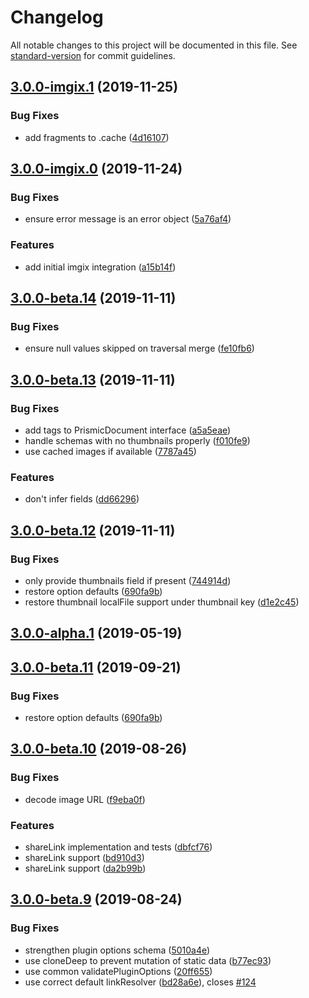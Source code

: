 # Changelog

All notable changes to this project will be documented in this file. See [standard-version](https://github.com/conventional-changelog/standard-version) for commit guidelines.

## [3.0.0-imgix.1](https://github.com/angeloashmore/gatsby-source-prismic/compare/v3.0.0-imgix.0...v3.0.0-imgix.1) (2019-11-25)


### Bug Fixes

* add fragments to .cache ([4d16107](https://github.com/angeloashmore/gatsby-source-prismic/commit/4d16107))



## [3.0.0-imgix.0](https://github.com/angeloashmore/gatsby-source-prismic/compare/v3.0.0-beta.14...v3.0.0-imgix.0) (2019-11-24)


### Bug Fixes

* ensure error message is an error object ([5a76af4](https://github.com/angeloashmore/gatsby-source-prismic/commit/5a76af4))


### Features

* add initial imgix integration ([a15b14f](https://github.com/angeloashmore/gatsby-source-prismic/commit/a15b14f))



## [3.0.0-beta.14](https://github.com/angeloashmore/gatsby-source-prismic/compare/v3.0.0-beta.13...v3.0.0-beta.14) (2019-11-11)


### Bug Fixes

* ensure null values skipped on traversal merge ([fe10fb6](https://github.com/angeloashmore/gatsby-source-prismic/commit/fe10fb6))



## [3.0.0-beta.13](https://github.com/angeloashmore/gatsby-source-prismic/compare/v3.0.0-beta.12...v3.0.0-beta.13) (2019-11-11)


### Bug Fixes

* add tags to PrismicDocument interface ([a5a5eae](https://github.com/angeloashmore/gatsby-source-prismic/commit/a5a5eae))
* handle schemas with no thumbnails properly ([f010fe9](https://github.com/angeloashmore/gatsby-source-prismic/commit/f010fe9))
* use cached images if available ([7787a45](https://github.com/angeloashmore/gatsby-source-prismic/commit/7787a45))


### Features

* don't infer fields ([dd66296](https://github.com/angeloashmore/gatsby-source-prismic/commit/dd66296))



## [3.0.0-beta.12](https://github.com/angeloashmore/gatsby-source-prismic/compare/v3.0.0-beta.10...v3.0.0-beta.12) (2019-11-11)


### Bug Fixes

* only provide thumbnails field if present ([744914d](https://github.com/angeloashmore/gatsby-source-prismic/commit/744914d))
* restore option defaults ([690fa9b](https://github.com/angeloashmore/gatsby-source-prismic/commit/690fa9b))
* restore thumbnail localFile support under thumbnail key ([d1e2c45](https://github.com/angeloashmore/gatsby-source-prismic/commit/d1e2c45))



## [3.0.0-alpha.1](https://github.com/angeloashmore/gatsby-source-prismic/compare/v3.0.0-alpha.0...v3.0.0-alpha.1) (2019-05-19)



## [3.0.0-beta.11](https://github.com/angeloashmore/gatsby-source-prismic/compare/v3.0.0-beta.10...v3.0.0-beta.11) (2019-09-21)


### Bug Fixes

* restore option defaults ([690fa9b](https://github.com/angeloashmore/gatsby-source-prismic/commit/690fa9b))



## [3.0.0-beta.10](https://github.com/angeloashmore/gatsby-source-prismic/compare/v3.0.0-beta.9...v3.0.0-beta.10) (2019-08-26)


### Bug Fixes

* decode image URL ([f9eba0f](https://github.com/angeloashmore/gatsby-source-prismic/commit/f9eba0f))


### Features

* shareLink implementation and tests ([dbfcf76](https://github.com/angeloashmore/gatsby-source-prismic/commit/dbfcf76))
* shareLink support ([bd910d3](https://github.com/angeloashmore/gatsby-source-prismic/commit/bd910d3))
* shareLink support ([da2b99b](https://github.com/angeloashmore/gatsby-source-prismic/commit/da2b99b))



## [3.0.0-beta.9](https://github.com/angeloashmore/gatsby-source-prismic/compare/v3.0.0-beta.7...v3.0.0-beta.9) (2019-08-24)


### Bug Fixes

* strengthen plugin options schema ([5010a4e](https://github.com/angeloashmore/gatsby-source-prismic/commit/5010a4e))
* use cloneDeep to prevent mutation of static data ([b77ec93](https://github.com/angeloashmore/gatsby-source-prismic/commit/b77ec93))
* use common validatePluginOptions ([20ff655](https://github.com/angeloashmore/gatsby-source-prismic/commit/20ff655))
* use correct default linkResolver ([bd28a6e](https://github.com/angeloashmore/gatsby-source-prismic/commit/bd28a6e)), closes [#124](https://github.com/angeloashmore/gatsby-source-prismic/issues/124)
